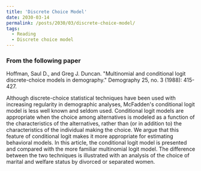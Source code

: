 ```yaml
---
title: 'Discrete Choice Model'
date: 2030-03-14
permalink: /posts/2030/03/discrete-choice-model/
tags:
  - Reading
  - Discrete choice model
---
```


### From the following paper
Hoffman, Saul D., and Greg J. Duncan. "Multinomial and conditional logit discrete-choice models in demography." Demography 25, no. 3 (1988): 415-427.


Although discrete-choice statistical techniques have been used with increasing regularity in demographic analyses, McFadden's conditional logit model is less well known and seldom used. Conditional logit models are appropriate when the choice among alternatives is modeled as a function of the characteristics of the alternatives, rather than (or in addition to) the characteristics of the individual making the choice. We argue that this feature of conditional logit makes it more appropriate for estimating behavioral models. In this article, the conditional logit model is presented and compared with the more familiar multinomial logit model. The difference between the two techniques is illustrated with an analysis of the choice of marital and welfare status by divorced or separated women.

